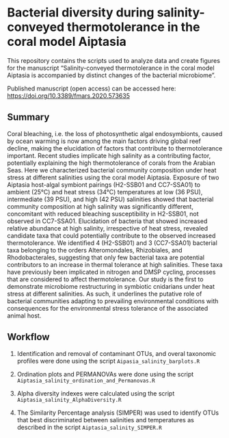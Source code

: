 # Bacterial diversity during salinity-conveyed thermotolerance in the coral model Aiptasia

This repository contains the scripts used to analyze data and create figures for the manuscript “Salinity-conveyed thermotolerance in the coral model Aiptasia is accompanied by distinct changes of the bacterial microbiome”.

Published manuscript (open access) can be accessed here: https://doi.org/10.3389/fmars.2020.573635

## Summary

Coral bleaching, i.e. the loss of photosynthetic algal endosymbionts, caused by ocean warming is now among the main factors driving global reef decline, making the elucidation of factors that contribute to thermotolerance important. Recent studies implicate high salinity as a contributing factor, potentially explaining the high thermotolerance of corals from the Arabian Seas. Here we characterized bacterial community composition under heat stress at different salinities using the coral model Aiptasia. Exposure of two Aiptasia host-algal symbiont pairings (H2-SSB01 and CC7-SSA01) to ambient (25°C) and heat stress (34°C) temperatures at low (36 PSU), intermediate (39 PSU), and high (42 PSU) salinities showed that bacterial community composition at high salinity was significantly different, concomitant with reduced bleaching susceptibility in H2-SSB01, not observed in CC7-SSA01. Elucidation of bacteria that showed increased relative abundance at high salinity, irrespective of heat stress, revealed candidate taxa that could potentially contribute to the observed increased thermotolerance. We identified 4 (H2-SSB01) and 3 (CC7-SSA01) bacterial taxa belonging to the orders Alteromondales, Rhizobiales, and Rhodobacterales, suggesting that only few bacterial taxa are potential contributors to an increase in thermal tolerance at high salinities. These taxa have previously been implicated in nitrogen and DMSP cycling, processes that are considered to affect thermotolerance. Our study is the first to demonstrate microbiome restructuring in symbiotic cnidarians under heat stress at different salinities. As such, it underlines the putative role of bacterial communities adapting to prevailing environmental conditions with consequences for the environmental stress tolerance of the associated animal host.

## Workflow

1. Identification and removal of contaminant OTUs, and overal taxonomic profiles were done using the script `Aipasia_salinity_barplots.R`

2. Ordination plots and PERMANOVAs were done using the script `Aiptasia_salinity_ordination_and_Permanovas.R`

3. Alpha diversity indexes were calculated using the script `Aiptasia_salinity_AlphaDiversity.R`

4. The Similarity Percentage analysis (SIMPER) was used to identify OTUs that best discriminated between salinities and temperatures as described in the script `Aiptasia_salinity_SIMPER.R`

